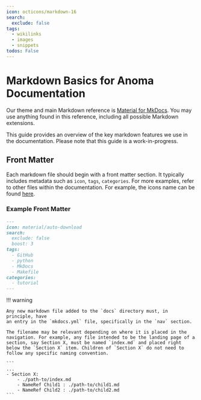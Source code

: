 ```yaml
---
icon: octicons/markdown-16
search:
  exclude: false
tags:
  - wikilinks
  - images
  - snippets
todos: False
---
```


# Markdown Basics for Anoma Documentation

Our theme and main Markdown reference is [Material for
MkDocs](https://squidfunk.github.io/mkdocs-material/reference). You may use
anything found in this reference, including all possible Markdown extensions.

This guide provides an overview of the key markdown features we use in the
documentation. Please note that this guide is a work-in-progress.

## Front Matter

Each markdown file should begin with a front matter section. It typically
includes metadata such as `icon`, `tags`, `categories`. For more examples, refer
to other files within the documentation. For example, the icons name can be found
[here](https://squidfunk.github.io/mkdocs-material/reference/icons-emojis/?h=icon).

### Example Front Matter

```markdown
---
icon: material/auto-download
search:
  exclude: false
  boost: 3
tags:
  - GitHub
  - python
  - MkDocs
  - Makefile
categories:
  - tutorial
---
```

!!! warning

    Any new markdown file added to the `docs` directory must, in principle, have
    an entry in the `mkdocs.yml` file, specifically in the `nav` section. 

    The filename may be relevant depending on where it is placed in the
    navigation. For example, any file intended to be the landing page of a section, say Section X, must be named `index.md` and placed right below the `Section X` item. Children of `Section X` do not need to follow any specific naming convention. 

    ```
    ...
    - Section X:
        - ./path-to/index.md
        - NameRef Child1 : ./path-to/child1.md
        - NameRef Child2 : ./path-to/child2.md
    ```
